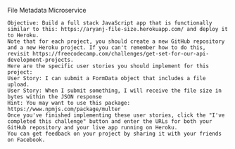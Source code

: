 File Metadata Microservice

    Objective: Build a full stack JavaScript app that is functionally similar to this: https://aryanj-file-size.herokuapp.com/ and deploy it to Heroku.
    Note that for each project, you should create a new GitHub repository and a new Heroku project. If you can't remember how to do this, revisit https://freecodecamp.com/challenges/get-set-for-our-api-development-projects.
    Here are the specific user stories you should implement for this project:
    User Story: I can submit a FormData object that includes a file upload.
    User Story: When I submit something, I will receive the file size in bytes within the JSON response
    Hint: You may want to use this package: https://www.npmjs.com/package/multer
    Once you've finished implementing these user stories, click the "I've completed this challenge" button and enter the URLs for both your GitHub repository and your live app running on Heroku.
    You can get feedback on your project by sharing it with your friends on Facebook.


